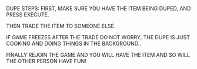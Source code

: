 DUPE STEPS:
FIRST, MAKE SURE YOU HAVE THE ITEM BEING DUPED, AND PRESS EXECUTE.


THEN TRADE THE ITEM TO SOMEONE ELSE.

IF GAME FREEZES AFTER THE TRADE DO NOT WORRY, THE DUPE IS JUST COOKING AND DOING THINGS IN THE BACKGROUND..

FINALLY REJOIN THE GAME AND YOU WILL HAVE THE ITEM AND SO WILL THE OTHER PERSON HAVE FUN!

